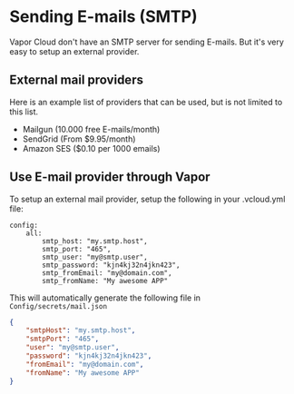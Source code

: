 # Sending E-mails (SMTP)

Vapor Cloud don't have an SMTP server for sending E-mails. But it's very
easy to setup an external provider.

## External mail providers

Here is an example list of providers that can be used, but is not
limited to this list.

- Mailgun (10.000 free E-mails/month)
- SendGrid (From $9.95/month)
- Amazon SES ($0.10 per 1000 emails)

## Use E-mail provider through Vapor

To setup an external mail provider, setup the following in your
.vcloud.yml file:

```
config:
    all:
        smtp_host: "my.smtp.host",
        smtp_port: "465",
        smtp_user: "my@smtp.user",
        smtp_password: "kjn4kj32n4jkn423",
        smtp_fromEmail: "my@domain.com",
        smtp_fromName: "My awesome APP"
```

This will automatically generate the following file in
`Config/secrets/mail.json`

```JSON
{
    "smtpHost": "my.smtp.host",
    "smtpPort": "465",
    "user": "my@smtp.user",
    "password": "kjn4kj32n4jkn423",
    "fromEmail": "my@domain.com",
    "fromName": "My awesome APP"
}
```
